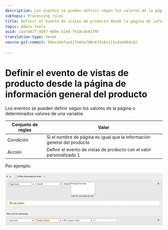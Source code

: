 ```yaml
---
description: Los eventos se pueden definir según los valores de la página o determinados valores de una variable.
subtopic: Processing rules
title: Definir el evento de vistas de producto desde la página de información general del producto
topic: Admin tools
uuid: caa7a077-dd47-460e-b14d-fe10c4e61f97
translation-type: tm+mt
source-git-commit: 99ee24efaa517e8da700c67818c111c4aa90dc02

---
```



# Definir el evento de vistas de producto desde la página de información general del producto

Los eventos se pueden definir según los valores de la página o determinados valores de una variable.

| Conjunto de reglas | Valor |
|---|---|
| Condición | Si el nombre de página es igual que la información general del producto |
| Acción | Definir el evento de vistas de producto con el valor personalizado 1 |

Por ejemplo:

![](assets/set-product-view-event.png)

